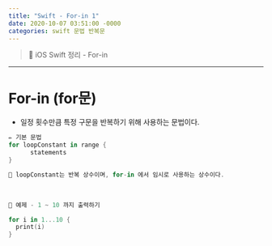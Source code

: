 ```yaml
---
title: "Swift - For-in 1"
date: 2020-10-07 03:51:00 -0000
categories: swift 문법 반복문
---
```

> 📝 iOS Swift 정리 - For-in

---

# For-in (for문)

- 일정 횟수만큼 특정 구문을 반복하기 위해 사용하는 문법이다.

```swift
✏️ 기본 문법
for loopConstant in range {
      statements
}

💬 loopConstant는 반복 상수이며, for-in 에서 임시로 사용하는 상수이다.
```
<br>

```Swift
📂 예제 - 1 ~ 10 까지 출력하기

for i in 1...10 {
  print(i)
}
```
